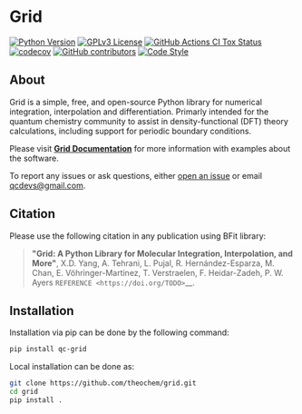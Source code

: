# Grid

[![Python Version](https://img.shields.io/badge/python-3.6%2B-blue.svg)](https://docs.python.org/3/whatsnew/3.6.html)
[![GPLv3 License](https://img.shields.io/badge/License-GPL%20v3-yellow.svg)](https://opensource.org/licenses/)
[![GitHub Actions CI Tox Status](https://github.com/theochem/grid/actions/workflows/ci_tox.yml/badge.svg?branch=master)](https://github.com/theochem/grid/actions/workflows/ci_tox.yml)
[![codecov](https://codecov.io/gh/theochem/grid/branch/master/graph/badge.svg)](https://codecov.io/gh/theochem/grid)
[![GitHub contributors](https://img.shields.io/github/contributors/theochem/grid.svg)](https://github.com/theochem/grid/graphs/contributors)
[![Code Style](https://img.shields.io/badge/code%20style-black-black.svg)](https://black.readthedocs.io/en/stable/)

## About
Grid is a simple, free, and open-source Python library for numerical integration, interpolation and differentiation.
Primarly intended for the quantum chemistry community to assist in density-functional (DFT) theory calculations,
including support for periodic boundary conditions.

Please visit [**Grid Documentation**](https://grid.qcdevs.org/) for more information with 
examples about the software. 

To report any issues or ask questions, either [open an issue](
https://github.com/theochem/grid/issues/new) or email [qcdevs@gmail.com]().


## Citation
Please use the following citation in any publication using BFit library:

> **"Grid: A Python Library for Molecular Integration, Interpolation, and More"**,
> X.D. Yang, A. Tehrani, L. Pujal, R. Hernández-Esparza, 
> M. Chan, E. Vöhringer-Martinez, T. Verstraelen, F. Heidar-Zadeh, P. W. Ayers
> `REFERENCE <https://doi.org/TODO>`__.

## Installation

Installation via pip can be done by the following command:
```bash
pip install qc-grid
```

Local installation can be done as:
```bash
git clone https://github.com/theochem/grid.git
cd grid
pip install .
```
